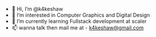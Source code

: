 - 👋 Hi, I’m @k4keshaw
- 👀 I’m interested in Computer Graphics and Digital Design
- 🌱 I’m currently learning Fullstack development at scaler
- 📫 wanna talk then mail me at - k4keshaw@gmail.com

<!---
k4keshaw/k4keshaw is a ✨ special ✨ repository because its `README.md` (this file) appears on your GitHub profile.
You can click the Preview link to take a look at your changes.
--->

